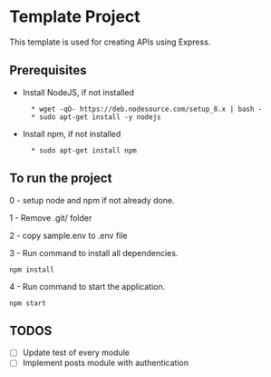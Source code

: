 # Template Project

This template is used for creating APIs using Express.

## Prerequisites

* Install NodeJS, if not installed

        * wget -qO- https://deb.nodesource.com/setup_8.x | bash -
        * sudo apt-get install -y nodejs

* Install npm, if not installed

        * sudo apt-get install npm

## To run the project

0 - setup node and npm if not already done.

1 - Remove .git/ folder

2 - copy sample.env to .env file

3 - Run command to install all dependencies.

```closure
npm install
```

4 - Run command to start the application.

```closure
npm start
```

## TODOS
- [ ] Update test of every module
- [ ] Implement posts module with authentication
